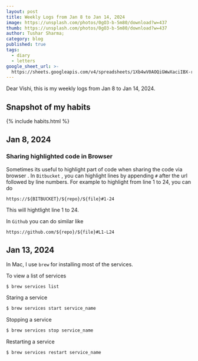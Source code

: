 ```yaml
---
layout: post
title: Weekly Logs from Jan 8 to Jan 14, 2024
image: https://unsplash.com/photos/0gO3-b-5m80/download?w=437
thumb: https://unsplash.com/photos/0gO3-b-5m80/download?w=437
author: Tushar Sharma;
category: blog
published: true
tags:
  - diary
  - letters
google_sheet_url: >-
  https://sheets.googleapis.com/v4/spreadsheets/1Xb4wV0AOQiGWwXaciIBX-rkFebzg8DlAcRcClshyAnA/values/Habits!A19:T27?alt=json&key=AIzaSyCgYRKf_apK3TUSYGO9WhQ5dN-ukY4H0gw
---
```


Dear Vishi, this is my weekly logs from Jan 8 to Jan 14, 2024.<!-- truncate_here -->

## Snapshot of my habits

{% include habits.html %}

## Jan 8, 2024

### Sharing highlighted code in Browser

Sometimes its useful to highlight part of code when sharing the code via browser . In `Bitbucket` , you can highlight lines by appending `#` after the url followed by line numbers. For example to highlight from line 1 to 24, you can do

```
https://${BITBUCKET}/${repo}/${file}#1-24
```

This will hightlight line 1 to 24.

In `Github` you can do similar like

```
https://github.com/${repo}/${file}#L1-L24
```

## Jan 13, 2024

In Mac, I use `brew` for installing most of the services. 

To view a list of services

```bash
$ brew services list
```

Staring a service 

```bash
$ brew services start service_name
```

Stopping a service

```bash
$ brew services stop service_name
```

Restarting a service

```bash
$ brew services restart service_name
```